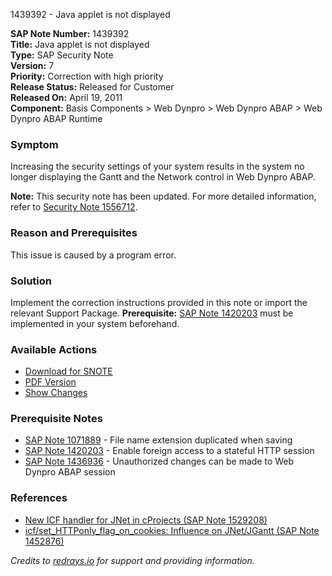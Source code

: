 1439392 - Java applet is not displayed

**SAP Note Number:** 1439392  
**Title:** Java applet is not displayed  
**Type:** SAP Security Note  
**Version:** 7  
**Priority:** Correction with high priority  
**Release Status:** Released for Customer  
**Released On:** April 19, 2011  
**Component:** Basis Components > Web Dynpro > Web Dynpro ABAP > Web Dynpro ABAP Runtime  

### Symptom
Increasing the security settings of your system results in the system no longer displaying the Gantt and the Network control in Web Dynpro ABAP.

**Note:** This security note has been updated. For more detailed information, refer to [Security Note 1556712](https://me.sap.com/notes/1556712).

### Reason and Prerequisites
This issue is caused by a program error.

### Solution
Implement the correction instructions provided in this note or import the relevant Support Package. **Prerequisite:** [SAP Note 1420203](https://me.sap.com/notes/1420203) must be implemented in your system beforehand.

### Available Actions
- [Download for SNOTE](https://notesdownloads.sap.com/note/0040000008489922017)
- [PDF Version](https://userapps.support.sap.com/sap/support/sfm/notes/print/0001439392?language=en-US&token=835DE218D507992F0D68B130E3865F30)
- [Show Changes](https://me.sap.com/notesLatestChanges/0001439392/E/diff)

### Prerequisite Notes
- [SAP Note 1071889](https://me.sap.com/notes/1071889) - File name extension duplicated when saving
- [SAP Note 1420203](https://me.sap.com/notes/1420203) - Enable foreign access to a stateful HTTP session
- [SAP Note 1436936](https://me.sap.com/notes/1436936) - Unauthorized changes can be made to Web Dynpro ABAP session

### References
- [New ICF handler for JNet in cProjects (SAP Note 1529208)](https://me.sap.com/notes/1529208)
- [icf/set_HTTPonly_flag_on_cookies: Influence on JNet/JGantt (SAP Note 1452876)](https://me.sap.com/notes/1452876)

*Credits to [redrays.io](https://redrays.io) for support and providing information.*